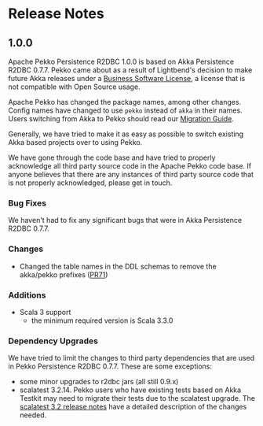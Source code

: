 # Release Notes

## 1.0.0

Apache Pekko Persistence R2DBC 1.0.0 is based on Akka Persistence R2DBC 0.7.7. Pekko came about as a result of Lightbend's
decision to make future Akka releases under a [Business Software License](https://www.lightbend.com/blog/why-we-are-changing-the-license-for-akka),
a license that is not compatible with Open Source usage.

Apache Pekko has changed the package names, among other changes. Config names have changed to use `pekko` instead
of `akka` in their names. Users switching from Akka to Pekko should read our [Migration Guide](https://pekko.apache.org/docs/pekko/current/project/migration-guides.html).

Generally, we have tried to make it as easy as possible to switch existing Akka based projects over to using Pekko.

We have gone through the code base and have tried to properly acknowledge all third party source code in the
Apache Pekko code base. If anyone believes that there are any instances of third party source code that is not
properly acknowledged, please get in touch.

### Bug Fixes

We haven't had to fix any significant bugs that were in Akka Persistence R2DBC 0.7.7.

### Changes

* Changed the table names in the DDL schemas to remove the akka/pekko prefixes ([PR71](https://github.com/apache/incubator-pekko-persistence-r2dbc/pull/71))

### Additions

* Scala 3 support
    * the minimum required version is Scala 3.3.0

### Dependency Upgrades
We have tried to limit the changes to third party dependencies that are used in Pekko Persistence R2DBC 0.7.7. These are some exceptions:

* some minor upgrades to r2dbc jars (all still 0.9.x)
* scalatest 3.2.14. Pekko users who have existing tests based on Akka Testkit may need to migrate their tests due to the scalatest upgrade. The [scalatest 3.2 release notes](https://www.scalatest.org/release_notes/3.2.0) have a detailed description of the changes needed.
